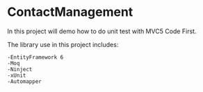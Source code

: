 # ContactManagement
In this project will demo how to do unit test with MVC5 Code First.

The library use in this project includes: 

    -EntityFramework 6
    -Moq
    -Ninject
    -xUnit
    -Automapper
